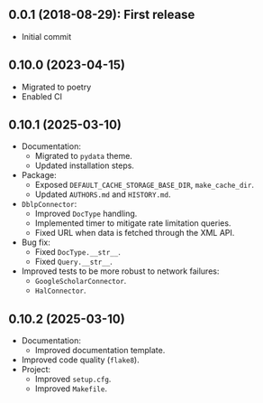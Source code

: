 ## 0.0.1 (2018-08-29): First release

* Initial commit

## 0.10.0 (2023-04-15)

* Migrated to poetry
* Enabled CI

## 0.10.1 (2025-03-10)

* Documentation:
  * Migrated to `pydata` theme.
  * Updated installation steps.
* Package:
  * Exposed `DEFAULT_CACHE_STORAGE_BASE_DIR`, `make_cache_dir`.
  * Updated `AUTHORS.md` and `HISTORY.md`.
* `DblpConnector`:
  * Improved `DocType` handling.
  * Implemented timer to mitigate rate limitation queries.
  * Fixed URL when data is fetched through the XML API.
* Bug fix:
  * Fixed `DocType.__str__`.
  * Fixed `Query.__str__`.
* Improved tests to be more robust to network failures:
  * `GoogleScholarConnector`.
  * `HalConnector`.

## 0.10.2 (2025-03-10)

* Documentation:
  * Improved documentation template.
* Improved code quality (`flake8`).
* Project:
  * Improved `setup.cfg`.
  * Improved `Makefile`.
